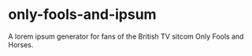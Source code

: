 # only-fools-and-ipsum
A lorem ipsum generator for fans of the British TV sitcom Only Fools and Horses.
